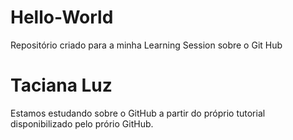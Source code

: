 # Hello-World
Repositório criado para a minha Learning Session sobre o Git Hub
# Taciana Luz
Estamos estudando sobre o GitHub a partir do próprio tutorial disponibilizado pelo prório GitHub.
